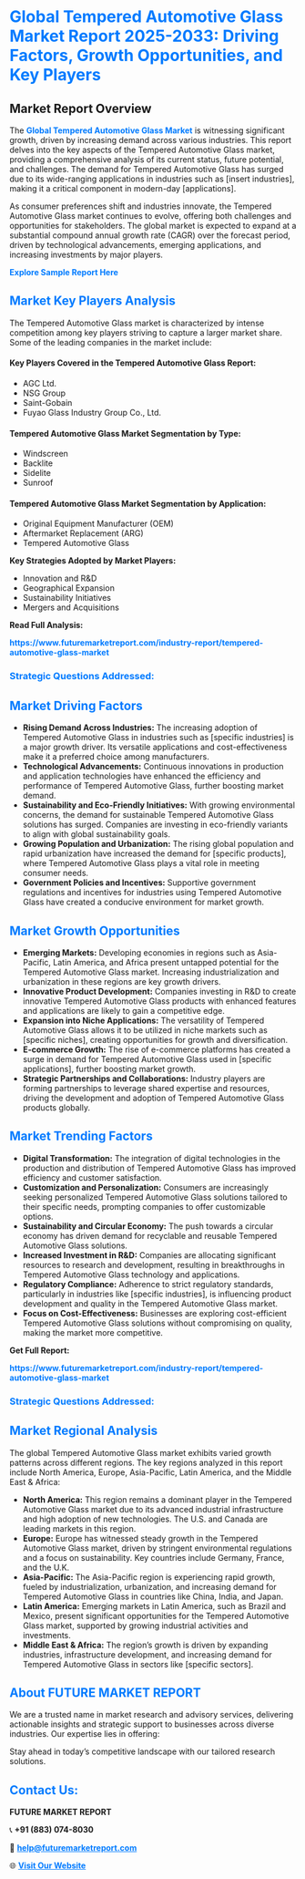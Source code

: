 <h1 style="color: #007BFF;">Global Tempered Automotive Glass Market Report 2025-2033: Driving Factors, Growth Opportunities, and Key Players</h1>

<section id="overview">
<h2>Market Report Overview</h2>
<p>The <a href="https://www.futuremarketreport.com/industry-report/tempered-automotive-glass-market" style="color: #007BFF; text-decoration: none;"><strong>Global Tempered Automotive Glass Market</strong></a> is witnessing significant growth, driven by increasing demand across various industries. This report delves into the key aspects of the Tempered Automotive Glass market, providing a comprehensive analysis of its current status, future potential, and challenges. The demand for Tempered Automotive Glass has surged due to its wide-ranging applications in industries such as [insert industries], making it a critical component in modern-day [applications].</p>
<p>As consumer preferences shift and industries innovate, the Tempered Automotive Glass market continues to evolve, offering both challenges and opportunities for stakeholders. The global market is expected to expand at a substantial compound annual growth rate (CAGR) over the forecast period, driven by technological advancements, emerging applications, and increasing investments by major players.</p>
</section>

<section id="overview">
<p><a href="https://www.futuremarketreport.com/request-sample/reportId=127641" style="color: #007BFF; text-decoration: none;"><strong>Explore Sample Report Here</strong></a></p>
</section>

<section id="key-players">
<h2 style="color: #007BFF;">Market Key Players Analysis</h2>
<p>The Tempered Automotive Glass market is characterized by intense competition among key players striving to capture a larger market share. Some of the leading companies in the market include:</p>
<h4>Key Players Covered in the Tempered Automotive Glass Report:</h4>
<ul><li>AGC Ltd.</li><li>NSG Group</li><li>Saint-Gobain</li><li>Fuyao Glass Industry Group Co., Ltd.</li></ul>
<h4>Tempered Automotive Glass Market Segmentation by Type:</h4>
<ul><li>Windscreen</li><li>Backlite</li><li>Sidelite</li><li>Sunroof</li></ul>

<h4>Tempered Automotive Glass Market Segmentation by Application:</h4>
<ul><li>Original Equipment Manufacturer (OEM)</li><li>Aftermarket Replacement (ARG)</li><li>Tempered Automotive Glass</li></ul>
<p><strong>Key Strategies Adopted by Market Players:</strong></p>
<ul>
<li>Innovation and R&D</li>
<li>Geographical Expansion</li>
<li>Sustainability Initiatives</li>
<li>Mergers and Acquisitions</li>
</ul>
</section>

<section>
<p><strong>Read Full Analysis: </strong></p><a href="https://www.futuremarketreport.com/industry-report/tempered-automotive-glass-market" style="color: #007BFF; text-decoration: none;"><strong>https://www.futuremarketreport.com/industry-report/tempered-automotive-glass-market</strong></a>
<h3 style="color: #007BFF;">Strategic Questions Addressed:</h3>
</section>

<section id="driving-factors">
<h2 style="color: #007BFF;">Market Driving Factors</h2>
<ul>
<li><strong>Rising Demand Across Industries:</strong> The increasing adoption of Tempered Automotive Glass in industries such as [specific industries] is a major growth driver. Its versatile applications and cost-effectiveness make it a preferred choice among manufacturers.</li>
<li><strong>Technological Advancements:</strong> Continuous innovations in production and application technologies have enhanced the efficiency and performance of Tempered Automotive Glass, further boosting market demand.</li>
<li><strong>Sustainability and Eco-Friendly Initiatives:</strong> With growing environmental concerns, the demand for sustainable Tempered Automotive Glass solutions has surged. Companies are investing in eco-friendly variants to align with global sustainability goals.</li>
<li><strong>Growing Population and Urbanization:</strong> The rising global population and rapid urbanization have increased the demand for [specific products], where Tempered Automotive Glass plays a vital role in meeting consumer needs.</li>
<li><strong>Government Policies and Incentives:</strong> Supportive government regulations and incentives for industries using Tempered Automotive Glass have created a conducive environment for market growth.</li>
</ul>
</section>

<section id="growth-opportunities">
<h2 style="color: #007BFF;">Market Growth Opportunities</h2>
<ul>
<li><strong>Emerging Markets:</strong> Developing economies in regions such as Asia-Pacific, Latin America, and Africa present untapped potential for the Tempered Automotive Glass market. Increasing industrialization and urbanization in these regions are key growth drivers.</li>
<li><strong>Innovative Product Development:</strong> Companies investing in R&D to create innovative Tempered Automotive Glass products with enhanced features and applications are likely to gain a competitive edge.</li>
<li><strong>Expansion into Niche Applications:</strong> The versatility of Tempered Automotive Glass allows it to be utilized in niche markets such as [specific niches], creating opportunities for growth and diversification.</li>
<li><strong>E-commerce Growth:</strong> The rise of e-commerce platforms has created a surge in demand for Tempered Automotive Glass used in [specific applications], further boosting market growth.</li>
<li><strong>Strategic Partnerships and Collaborations:</strong> Industry players are forming partnerships to leverage shared expertise and resources, driving the development and adoption of Tempered Automotive Glass products globally.</li>
</ul>
</section>

<section id="trending-factors">
<h2 style="color: #007BFF;">Market Trending Factors</h2>
<ul>
<li><strong>Digital Transformation:</strong> The integration of digital technologies in the production and distribution of Tempered Automotive Glass has improved efficiency and customer satisfaction.</li>
<li><strong>Customization and Personalization:</strong> Consumers are increasingly seeking personalized Tempered Automotive Glass solutions tailored to their specific needs, prompting companies to offer customizable options.</li>
<li><strong>Sustainability and Circular Economy:</strong> The push towards a circular economy has driven demand for recyclable and reusable Tempered Automotive Glass solutions.</li>
<li><strong>Increased Investment in R&D:</strong> Companies are allocating significant resources to research and development, resulting in breakthroughs in Tempered Automotive Glass technology and applications.</li>
<li><strong>Regulatory Compliance:</strong> Adherence to strict regulatory standards, particularly in industries like [specific industries], is influencing product development and quality in the Tempered Automotive Glass market.</li>
<li><strong>Focus on Cost-Effectiveness:</strong> Businesses are exploring cost-efficient Tempered Automotive Glass solutions without compromising on quality, making the market more competitive.</li>
</ul>
</section>

<section>
<p><strong>Get Full Report: </strong></p><a href="https://www.futuremarketreport.com/industry-report/tempered-automotive-glass-market" style="color: #007BFF; text-decoration: none;"><strong>https://www.futuremarketreport.com/industry-report/tempered-automotive-glass-market</strong></a>
<h3 style="color: #007BFF;">Strategic Questions Addressed:</h3>
</section>


<section id="regional-analysis">
<h2 style="color: #007BFF;">Market Regional Analysis</h2>
<p>The global Tempered Automotive Glass market exhibits varied growth patterns across different regions. The key regions analyzed in this report include North America, Europe, Asia-Pacific, Latin America, and the Middle East & Africa:</p>
<ul>
<li><strong>North America:</strong> This region remains a dominant player in the Tempered Automotive Glass market due to its advanced industrial infrastructure and high adoption of new technologies. The U.S. and Canada are leading markets in this region.</li>
<li><strong>Europe:</strong> Europe has witnessed steady growth in the Tempered Automotive Glass market, driven by stringent environmental regulations and a focus on sustainability. Key countries include Germany, France, and the U.K.</li>
<li><strong>Asia-Pacific:</strong> The Asia-Pacific region is experiencing rapid growth, fueled by industrialization, urbanization, and increasing demand for Tempered Automotive Glass in countries like China, India, and Japan.</li>
<li><strong>Latin America:</strong> Emerging markets in Latin America, such as Brazil and Mexico, present significant opportunities for the Tempered Automotive Glass market, supported by growing industrial activities and investments.</li>
<li><strong>Middle East & Africa:</strong> The region’s growth is driven by expanding industries, infrastructure development, and increasing demand for Tempered Automotive Glass in sectors like [specific sectors].</li>
</ul>
</section>

<footer>
<h2 style="color: #007BFF;">About FUTURE MARKET REPORT</h2>
<p>We are a trusted name in market research and advisory services, delivering actionable insights and strategic support to businesses across diverse industries. Our expertise lies in offering:</p>

<p>Stay ahead in today’s competitive landscape with our tailored research solutions.</p>

<h2 style="color: #007BFF;">Contact Us:</h2>
<p><strong>FUTURE MARKET REPORT</strong></p>
<p>📞 <strong>+91 (883) 074-8030</strong></p>
<p>📧 <strong><a href="mailto:help@futuremarketreport.com" style="color: #007BFF;">help@futuremarketreport.com</a></strong></p>
<p>🌐 <strong><a href="https://www.futuremarketreport.com/" style="color: #007BFF;">Visit Our Website</a></strong></p>
</footer>